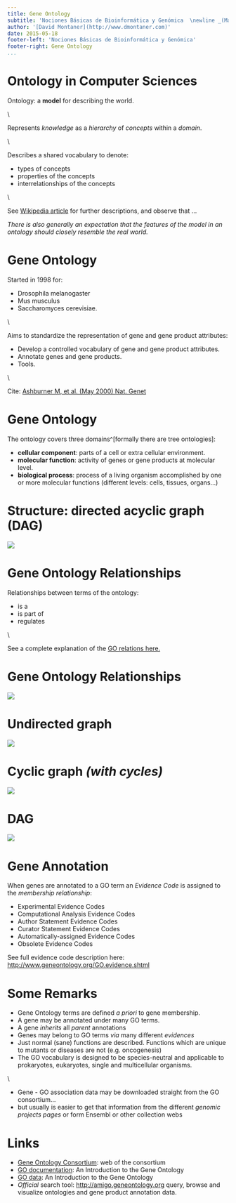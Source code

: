 ```yaml
---
title: Gene Ontology
subtitle: 'Nociones Básicas de Bioinformática y Genómica  \newline _(Máster en Bioinformática, Universidad de Valencia)_'
author: '[David Montaner](http://www.dmontaner.com)'
date: 2015-05-18
footer-left: 'Nociones Básicas de Bioinformática y Genómica'
footer-right: Gene Ontology
...
```



Ontology in Computer Sciences
================================================================================

Ontology: a __model__ for describing the world.  

\ 

Represents _knowledge_ as a _hierarchy_ of _concepts_ within a _domain_.

\ 

Describes a shared vocabulary to denote:

- types of concepts
- properties of the concepts
- interrelationships of the concepts

\ 

See [Wikipedia article](http://en.wikipedia.org/wiki/Ontology_(information_science))
for further descriptions, and observe that ...

_There is also generally an expectation that the features of the 
model in an ontology should closely resemble the real world._



Gene Ontology
================================================================================

Started in 1998 for:

- Drosophila melanogaster
- Mus musculus
- Saccharomyces cerevisiae. 

\ 

Aims to standardize the representation of gene and gene product attributes:

- Develop a controlled vocabulary of gene and gene product attributes.
- Annotate genes and gene products.
- Tools.

\ 

Cite: [Ashburner M, et al. (May 2000) Nat. Genet](http://www.ncbi.nlm.nih.gov/pmc/articles/PMC3037419/)



Gene Ontology
================================================================================

The ontology covers three domains^[formally there are tree ontologies]:

- __cellular component__: parts of a cell or extra cellular environment.
- __molecular function__: activity of genes or gene products at molecular level.
- __biological process__: process of a living organism accomplished by one or more molecular functions (different levels: cells, tissues, organs...)



Structure: directed acyclic graph (DAG)
================================================================================

![](images/dag1.png)


Gene Ontology Relationships
================================================================================

Relationships between terms of the ontology: 

- is a
- is part of
- regulates

\ 

See a complete explanation of the [GO relations here.](http://www.geneontology.org/GO.ontology.relations.shtml)


Gene Ontology Relationships
================================================================================

![](images/is_a_is_part.png)


Undirected graph
================================================================================

![](images/undirected.png)


Cyclic graph _(with cycles)_
================================================================================

![](images/cyclic1.png)


DAG
================================================================================

![](images/dag2.png)



Gene Annotation
================================================================================

When genes are annotated to a GO term 
an _Evidence Code_ is assigned to the _membership relationship_:

- Experimental Evidence Codes
- Computational Analysis Evidence Codes
- Author Statement Evidence Codes
- Curator Statement Evidence Codes
- Automatically-assigned Evidence Codes
- Obsolete Evidence Codes

See full evidence code description here:  
<http://www.geneontology.org/GO.evidence.shtml>



Some Remarks
================================================================================

- Gene Ontology terms are defined _a priori_ to gene membership.
- A gene may be annotated under many GO terms.
- A gene _inherits_ all _parent_ annotations
- Genes may belong to GO terms _via_ many different _evidences_
- Just normal (sane) functions are described. Functions which are unique to mutants or diseases are not (e.g. oncogenesis)
- The GO vocabulary is designed to be species-neutral and applicable to prokaryotes, eukaryotes, single and multicellular organisms.

\ 

- Gene - GO association data may be downloaded straight from the GO consortium...
- but usually is easier to get that information from the different _genomic projects pages_ or form Ensembl or other collection webs



Links
================================================================================

- [Gene Ontology Consortium](http://www.geneontology.org/): web of the consortium
- [GO documentation](http://www.geneontology.org/GO.doc.shtml): An Introduction to the Gene Ontology
- [GO data](http://www.geneontology.org/GO.doc.shtml): An Introduction to the Gene Ontology
- _Official_ search tool: <http://amigo.geneontology.org> query, browse and visualize ontologies and gene product annotation data.




<!-- NOTES

The Gene Ontology (GO) project is a collaborative effort to address the need for consistent descriptions of gene products in different databases

homogeneous vocabulary

collaboration __between__ three model organism databases,

The GO project has developed three structured controlled vocabularies (ontologies)

A biological process is not equivalent to a pathway; at present, GO does not try to represent the dynamics or dependencies

Annotation is the practice of capturing the activities and localization of a gene product with GO terms

-->

